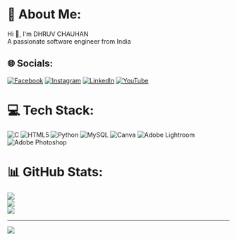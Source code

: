 # 💫 About Me:
Hi 👋, I'm DHRUV CHAUHAN<br>A passionate software engineer from India
## 🌐 Socials:
[![Facebook](https://img.shields.io/badge/Facebook-%231877F2.svg?logo=Facebook&logoColor=white)](https://facebook.com/https://www.facebook.com/rajpuatdhruvchauhan.chauhan?mibextid=ZbWKwL) [![Instagram](https://img.shields.io/badge/Instagram-%23E4405F.svg?logo=Instagram&logoColor=white)](https://instagram.com/https://instagram.com/dhruv_chauhan_275?igshid=NTc4MTIwNjQ2YQ==) [![LinkedIn](https://img.shields.io/badge/LinkedIn-%230077B5.svg?logo=linkedin&logoColor=white)](https://linkedin.com/in/https://www.linkedin.com/in/dhruv-chauhan-80311a287) [![YouTube](https://img.shields.io/badge/YouTube-%23FF0000.svg?logo=YouTube&logoColor=white)](https://youtube.com/@https://youtube.com/@carrydhruva2.o570?si=ipAw61xHp3PXzpgo) 

# 💻 Tech Stack:
![C](https://img.shields.io/badge/c-%2300599C.svg?style=for-the-badge&logo=c&logoColor=white) ![HTML5](https://img.shields.io/badge/html5-%23E34F26.svg?style=for-the-badge&logo=html5&logoColor=white) ![Python](https://img.shields.io/badge/python-3670A0?style=for-the-badge&logo=python&logoColor=ffdd54) ![MySQL](https://img.shields.io/badge/mysql-%2300f.svg?style=for-the-badge&logo=mysql&logoColor=white) ![Canva](https://img.shields.io/badge/Canva-%2300C4CC.svg?style=for-the-badge&logo=Canva&logoColor=white) ![Adobe Lightroom](https://img.shields.io/badge/Adobe%20Lightroom-31A8FF.svg?style=for-the-badge&logo=Adobe%20Lightroom&logoColor=white) ![Adobe Photoshop](https://img.shields.io/badge/adobephotoshop-%2331A8FF.svg?style=for-the-badge&logo=adobephotoshop&logoColor=white)
# 📊 GitHub Stats:
![](https://github-readme-stats.vercel.app/api?username=dhruv03chauhan&theme=dark&hide_border=false&include_all_commits=false&count_private=false)<br/>
![](https://github-readme-streak-stats.herokuapp.com/?user=dhruv03chauhan&theme=dark&hide_border=false)<br/>
![](https://github-readme-stats.vercel.app/api/top-langs/?username=dhruv03chauhan&theme=dark&hide_border=false&include_all_commits=false&count_private=false&layout=compact)

---
[![](https://visitcount.itsvg.in/api?id=dhruv03chauhan&icon=0&color=0)](https://visitcount.itsvg.in)

<!-- Proudly created with GPRM ( https://gprm.itsvg.in ) -->

